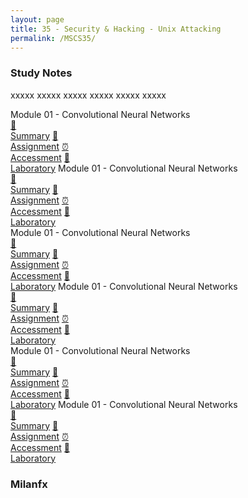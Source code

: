 ```yaml
---
layout: page
title: 35 - Security & Hacking - Unix Attacking
permalink: /MSCS35/
---
```


<h3>Study Notes</h3>

xxxxx xxxxx xxxxx xxxxx xxxxx xxxxx

<div>
  <span class="btn spec1"><span class="btn spec2">Module 01 - Convolutional Neural Networks</span>
  <br>
  <a href="/04-MSCS-Courses/MSCS01/M1/" class="btn icon1">📝<br>Summary</a>
  <a href="/04-MSCS-Courses/MSCS01/M1/" class="btn icon2">📖<br>Assignment</a>
  <a href="/04-MSCS-Courses/MSCS01/M1/" class="btn icon3">⏰<br>Accessment</a>
  <a href="/04-MSCS-Courses/MSCS01/M1/" class="btn icon4">📂<br>Laboratory</a>
  </span>
  <span class="btn spec1"><span class="btn spec2">Module 01 - Convolutional Neural Networks</span>
  <br>
  <a href="/04-MSCS-Courses/MSCS01/M1/" class="btn icon1">📝<br>Summary</a>
  <a href="/04-MSCS-Courses/MSCS01/M1/" class="btn icon2">📖<br>Assignment</a>
  <a href="/04-MSCS-Courses/MSCS01/M1/" class="btn icon3">⏰<br>Accessment</a>
  <a href="/04-MSCS-Courses/MSCS01/M1/" class="btn icon4">📂<br>Laboratory</a>
  </span>
</div>

<div>
  <span class="btn spec1"><span class="btn spec2">Module 01 - Convolutional Neural Networks</span>
  <br>
  <a href="/04-MSCS-Courses/MSCS01/M1/" class="btn icon1">📝<br>Summary</a>
  <a href="/04-MSCS-Courses/MSCS01/M1/" class="btn icon2">📖<br>Assignment</a>
  <a href="/04-MSCS-Courses/MSCS01/M1/" class="btn icon3">⏰<br>Accessment</a>
  <a href="/04-MSCS-Courses/MSCS01/M1/" class="btn icon4">📂<br>Laboratory</a>
  </span>
  <span class="btn spec1"><span class="btn spec2">Module 01 - Convolutional Neural Networks</span>
  <br>
  <a href="/04-MSCS-Courses/MSCS01/M1/" class="btn icon1">📝<br>Summary</a>
  <a href="/04-MSCS-Courses/MSCS01/M1/" class="btn icon2">📖<br>Assignment</a>
  <a href="/04-MSCS-Courses/MSCS01/M1/" class="btn icon3">⏰<br>Accessment</a>
  <a href="/04-MSCS-Courses/MSCS01/M1/" class="btn icon4">📂<br>Laboratory</a>
  </span>
</div>

<div>
  <span class="btn spec1"><span class="btn spec2">Module 01 - Convolutional Neural Networks</span>
  <br>
  <a href="/04-MSCS-Courses/MSCS01/M1/" class="btn icon1">📝<br>Summary</a>
  <a href="/04-MSCS-Courses/MSCS01/M1/" class="btn icon2">📖<br>Assignment</a>
  <a href="/04-MSCS-Courses/MSCS01/M1/" class="btn icon3">⏰<br>Accessment</a>
  <a href="/04-MSCS-Courses/MSCS01/M1/" class="btn icon4">📂<br>Laboratory</a>
  </span>
  <span class="btn spec1"><span class="btn spec2">Module 01 - Convolutional Neural Networks</span>
  <br>
  <a href="/04-MSCS-Courses/MSCS01/M1/" class="btn icon1">📝<br>Summary</a>
  <a href="/04-MSCS-Courses/MSCS01/M1/" class="btn icon2">📖<br>Assignment</a>
  <a href="/04-MSCS-Courses/MSCS01/M1/" class="btn icon3">⏰<br>Accessment</a>
  <a href="/04-MSCS-Courses/MSCS01/M1/" class="btn icon4">📂<br>Laboratory</a>
  </span>
</div>

<h3>Milanfx</h3>
